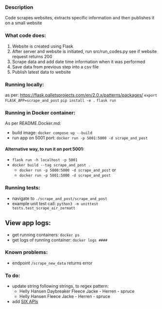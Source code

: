 ### Description
Code scrapes websites, extracts specific information and then publishes it on a small website

### What code does:
1. Website is created using Flask
2. After server and website is initiated, run src/run_codes.py see if website request returns 200
3. Scrape data and add date time information when it was performed
4. Save data from previous step into a csv file
5. Publish latest data to website

### Running locally:
as per: https://flask.palletsprojects.com/en/2.0.x/patterns/packages/
`export FLASK_APP=scrape_and_post`
`pip install -e .`
`flask run`

### Running in Docker container:
As per README.Docker.md: 
- build image: `docker compose up --build`
- run app on 5001 port: `docker run -p 5001:5000 -d scrape_and_post`

#### Alternative way, to run it on port 5001:
- `flask run -h localhost -p 5001`
- `docker build --tag scrape_and_post .`
    - `docker run -p 5000:5000 -d scrape_and_post` or 
    - `docker run -p 5001:5000 -d scrape_and_post`

### Running tests:
- navigate to `./scrape_and_post/scrape_and_post`
- example unit test call: `python3 -m unittest tests.test_scrape_air_zermatt`

## View app logs:
- get running containers: `docker ps`
- get logs of running container: `docker logs ####`

### Known problems:
- endpoint `/scrape_new_data` returns error

### To do:
- update string following strings, to regex pattern:
    - Helly Hansen Daybreaker Fleece Jacke - Herren - spruce
    - Helly Hansen Fleece Jacke - Herren - spruce
- add [SIX APIs](https://web.apiportal.six-group.com/portal/bfi/catalog)